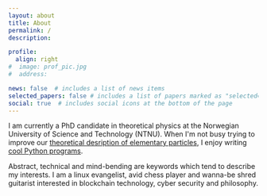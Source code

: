 ```yaml
---
layout: about
title: About
permalink: /
description: 

profile:
  align: right
#  image: prof_pic.jpg
#  address: 

news: false  # includes a list of news items
selected_papers: false # includes a list of papers marked as "selected={true}"
social: true  # includes social icons at the bottom of the page
---
```


I am currently a PhD candidate in theoretical physics at the Norwegian University of Science and Technology (NTNU). When I'm not busy trying to improve our 
[theoretical desription of elementary particles](/research/), I enjoy writing [cool Python programs](/projects/).

Abstract, technical and mind-bending are keywords which tend to describe my interests. I am a linux evangelist, avid chess player and wanna-be shred guitarist 
interested in blockchain technology, cyber security and philosophy.
